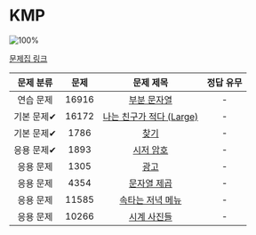 # KMP

![100%](https://progress-bar.xyz/0/?scale=8&title=progress&width=500&color=babaca&suffix=/8)

[문제집 링크](https://www.acmicpc.net/workbook/view/12205)

| 문제 분류 | 문제 | 문제 제목 | 정답 유무 |
| :--: | :--: | :--: | :--: |
| 연습 문제 | 16916 | [부분 문자열](https://www.acmicpc.net/problem/16916) | - |
| 기본 문제✔ | 16172 | [나는 친구가 적다 (Large)](https://www.acmicpc.net/problem/16172) | - |
| 기본 문제✔ | 1786 | [찾기](https://www.acmicpc.net/problem/1786) | - |
| 응용 문제✔ | 1893 | [시저 암호](https://www.acmicpc.net/problem/1893) | - |
| 응용 문제 | 1305 | [광고](https://www.acmicpc.net/problem/1305) | - |
| 응용 문제 | 4354 | [문자열 제곱](https://www.acmicpc.net/problem/4354) | - |
| 응용 문제 | 11585 | [속타는 저녁 메뉴](https://www.acmicpc.net/problem/11585) | - |
| 응용 문제 | 10266 | [시계 사진들](https://www.acmicpc.net/problem/10266) | - |
